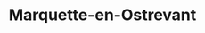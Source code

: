 ---
title: Marquette-en-Ostrevant
url: /marquette-en-ostrevant/
latitude: 50.287
longitude: 3.268
---